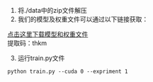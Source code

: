 1. 将./data中的zip文件解压
2. 我们的模型及权重文件可以通过以下链接获取：

[点击这里下载模型和权重文件](https://pan.baidu.com/s/1HTvbDsu12QLBag5Cp7i9qQ?pwd=thkm)  
提取码：thkm

3. 运行train.py文件
```
python train.py --cuda 0 --expriment 1
```

